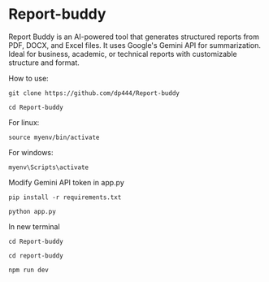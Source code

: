 # Report-buddy
Report Buddy is an AI-powered tool that generates structured reports from PDF, DOCX, and Excel files. It uses Google's Gemini API for summarization. Ideal for business, academic, or technical reports with customizable structure and format.


How to use:
```
git clone https://github.com/dp444/Report-buddy
```
```
cd Report-buddy
```
For linux:

```
source myenv/bin/activate
```
For windows:
```
myenv\Scripts\activate
```

Modify Gemini API token in app.py
```
pip install -r requirements.txt
```
```
python app.py
```
In new terminal 
```
cd Report-buddy
```
```
cd report-buddy
```
```
npm run dev
```


















